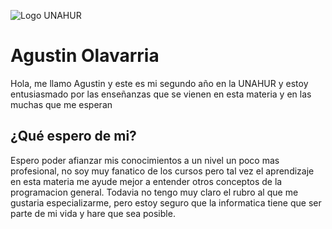 ![Logo UNAHUR](./assets/UNAHUR.png)

# Agustin Olavarria

Hola, me llamo Agustin y este es mi segundo año en la UNAHUR y estoy entusiasmado por las enseñanzas que se vienen en esta materia y en las muchas que me esperan


## ¿Qué espero de mi?
Espero poder afianzar mis conocimientos a un nivel un poco mas profesional, no soy muy fanatico de los cursos pero tal vez el aprendizaje en esta materia me ayude mejor a entender otros conceptos de la programacion general. Todavia no tengo muy claro el rubro al que me gustaria especializarme, pero estoy seguro que la informatica tiene que ser parte de mi vida y hare que sea posible.
